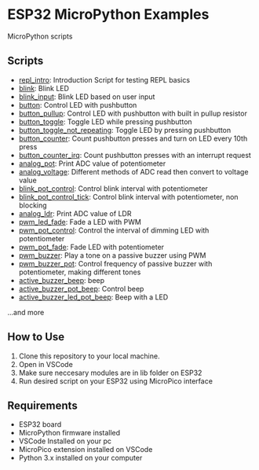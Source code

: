 # ESP32 MicroPython Examples

MicroPython scripts

## Scripts

- [repl_intro](./repl_intro.py): Introduction Script for testing REPL basics
- [blink](./blink.py): Blink LED
- [blink_input](./blink_input.py): Blink LED based on user input
- [button](button.py): Control LED with pushbutton
- [button_pullup](button_pullup.py): Control LED with pushbutton with built in pullup resistor
- [button_toggle](button_toggle.py): Toggle LED while pressing pushbutton
- [button_toggle_not_repeating](button_toggle_not_repeating.py): Toggle LED by pressing pushbutton
- [button_counter](button_counter.py): Count pushbutton presses and turn on LED every 10th press
- [button_counter_irq](button_counter_irq.py): Count pushbutton presses with an interrupt request
- [analog_pot](analog_pot.py): Print ADC value of potentiometer
- [analog_voltage](analog_voltage.py): Different methods of ADC read then convert to voltage value
- [blink_pot_control](blink_pot_control.py): Control blink interval with potentiometer
- [blink_pot_control_tick](blink_pot_control_tick.py): Control blink interval with potentiometer, non blocking
- [analog_ldr](analog_ldr.py): Print ADC value of LDR
- [pwm_led_fade](pwm_led_fade.py): Fade a LED with PWM
- [pwm_pot_control](pwm_pot_control.py): Control the interval of dimming LED with potentiometer
- [pwm_pot_fade](pwm_pot_fade.py): Fade LED with potentiometer
- [pwm_buzzer](pwm_buzzer.py): Play a tone on a passive buzzer using PWM
- [pwm_buzzer_pot](pwm_buzzer_pot.py): Control frequency of passive buzzer with potentiometer, making different tones
- [active_buzzer_beep](active_buzzer_beep.py): beep
- [active_buzzer_pot_beep](active_buzzer_pot_beep.py): Control beep
- [active_buzzer_led_pot_beep](active_buzzer_led_pot_beep.py): Beep with a LED




...and more 

## How to Use

1. Clone this repository to your local machine.
3. Open in VSCode
3. Make sure neccesary modules are in lib folder on ESP32
3. Run desired script on your ESP32 using MicroPico interface

## Requirements

- ESP32 board
- MicroPython firmware installed
- VSCode Installed on your pc
- MicroPico extension installed on VSCode
- Python 3.x installed on your computer